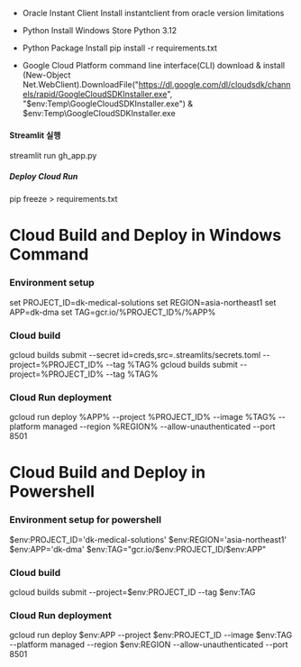 * Oracle Instant Client Install
    instantclient from oracle version limitations

* Python Install
    Windows Store Python 3.12

* Python Package Install
    pip install -r requirements.txt

* Google Cloud Platform command line interface(CLI) download & install
    (New-Object Net.WebClient).DownloadFile("https://dl.google.com/dl/cloudsdk/channels/rapid/GoogleCloudSDKInstaller.exe", "$env:Temp\GoogleCloudSDKInstaller.exe")
    & $env:Temp\GoogleCloudSDKInstaller.exe


#### Streamlit 실행
streamlit run gh_app.py

##### Deploy Cloud Run
pip freeze > requirements.txt


# Cloud Build and Deploy in Windows Command

### Environment setup
set PROJECT_ID=dk-medical-solutions
set REGION=asia-northeast1
set APP=dk-dma
set TAG=gcr.io/%PROJECT_ID%/%APP%

### Cloud build
gcloud builds submit --secret id=creds,src=.streamlits/secrets.toml --project=%PROJECT_ID% --tag %TAG%
gcloud builds submit --project=%PROJECT_ID% --tag %TAG%

### Cloud Run deployment
gcloud run deploy %APP% --project %PROJECT_ID% --image %TAG% --platform managed --region %REGION% --allow-unauthenticated --port 8501

# Cloud Build and Deploy in Powershell

### Environment setup for powershell
$env:PROJECT_ID='dk-medical-solutions'
$env:REGION='asia-northeast1'
$env:APP='dk-dma'
$env:TAG="gcr.io/$env:PROJECT_ID/$env:APP"

### Cloud build
gcloud builds submit --project=$env:PROJECT_ID --tag $env:TAG

### Cloud Run deployment
gcloud run deploy $env:APP --project $env:PROJECT_ID --image $env:TAG --platform managed --region $env:REGION --allow-unauthenticated --port 8501

